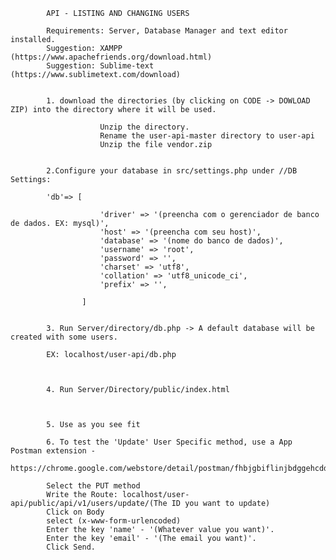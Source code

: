             API - LISTING AND CHANGING USERS
            
            Requirements: Server, Database Manager and text editor installed.
            Suggestion: XAMPP (https://www.apachefriends.org/download.html)
            Suggestion: Sublime-text (https://www.sublimetext.com/download)


            1. download the directories (by clicking on CODE -> DOWLOAD ZIP) into the directory where it will be used.

                        Unzip the directory.
                        Rename the user-api-master directory to user-api 
                        Unzip the file vendor.zip
                       

            2.Configure your database in src/settings.php under //DB Settings:

            'db'=> [

                        'driver' => '(preencha com o gerenciador de banco de dados. EX: mysql)',
                        'host' => '(preencha com seu host)',
                        'database' => '(nome do banco de dados)',
                        'username' => 'root',
                        'password' => '',
                        'charset' => 'utf8',
                        'collation' => 'utf8_unicode_ci',
                        'prefix' => '',

                    ]

             
            3. Run Server/directory/db.php -> A default database will be created with some users.

            EX: localhost/user-api/db.php
               
               

            4. Run Server/Directory/public/index.html 



            5. Use as you see fit
            
            6. To test the 'Update' User Specific method, use a App Postman extension - 
            https://chrome.google.com/webstore/detail/postman/fhbjgbiflinjbdggehcddcbncdddomop
            
            Select the PUT method
            Write the Route: localhost/user-api/public/api/v1/users/update/(The ID you want to update)
            Click on Body
            select (x-www-form-urlencoded)
            Enter the key 'name' - '(Whatever value you want)'. 
            Enter the key 'email' - '(The email you want)'.
            Click Send.



